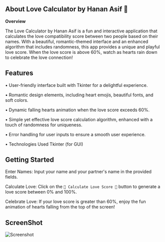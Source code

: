 ## **About Love Calculator by Hanan Asif 💖**

**Overview**

The Love Calculator by Hanan Asif is a fun and interactive application that calculates the love compatibility score between two people based on their names. With a beautiful, romantic-themed interface and an enhanced algorithm that includes randomness, this app provides a unique and playful love score. When the love score is above 60%, watch as hearts rain down to celebrate the love connection!

## **Features**

• User-friendly interface built with Tkinter for a delightful experience.

• Romantic design elements, including heart emojis, beautiful fonts, and soft colors.

• Dynamic falling hearts animation when the love score exceeds 60%.

• Simple yet effective love score calculation algorithm, enhanced with a touch of randomness for uniqueness.

• Error handling for user inputs to ensure a smooth user experience.

• Technologies Used Tkinter (for GUI)


## **Getting Started**

Enter Names: Input your name and your partner's name in the provided fields.

Calculate Love: Click on the `💞 Calculate Love Score 💞` button to generate a love score between 0% and 100%.
                                  
Celebrate Love: If your love score is greater than 60%, enjoy the fun animation of hearts falling from the top of the screen!

## **ScreenShot**

![Screenshot](https://github.com/user-attachments/assets/fb8db501-9d08-4d7d-8339-60211c343926)
